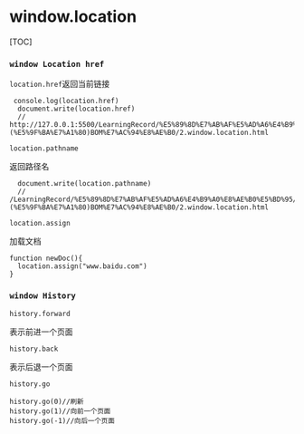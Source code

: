 # window.location



[TOC]

### `window Location href`

`location.href`返回当前链接

```
 console.log(location.href)
  document.write(location.href)
  // http://127.0.0.1:5500/LearningRecord/%E5%89%8D%E7%AB%AF%E5%AD%A6%E4%B9%A0%E8%AE%B0%E5%BD%95/%E7%AC%94%E8%AE%B0/1.(%E5%9F%BA%E7%A1%80)BOM%E7%AC%94%E8%AE%B0/2.window.location.html
```

`location.pathname`

返回路径名

```
  document.write(location.pathname)
  // /LearningRecord/%E5%89%8D%E7%AB%AF%E5%AD%A6%E4%B9%A0%E8%AE%B0%E5%BD%95/%E7%AC%94%E8%AE%B0/1.(%E5%9F%BA%E7%A1%80)BOM%E7%AC%94%E8%AE%B0/2.window.location.html
```

`location.assign`

加载文档

```
function newDoc(){
  location.assign("www.baidu.com")
}
```

### `window History`

`history.forward`

表示前进一个页面

`history.back`

表示后退一个页面

`history.go`

```
history.go(0)//刷新
history.go(1)//向前一个页面
history.go(-1)//向后一个页面
```

